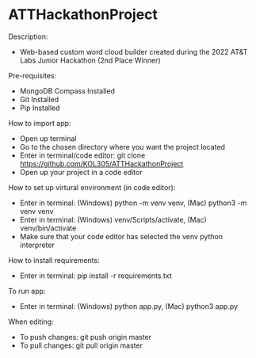 # ATTHackathonProject
Description:
- Web-based custom word cloud builder created during the 2022 AT&T Labs Junior Hackathon (2nd Place Winner)

Pre-requisites:
- MongoDB Compass Installed
- Git Installed
- Pip Installed

How to import app:
- Open up terminal
- Go to the chosen directory where you want the project located
- Enter in terminal/code editor: git clone https://github.com/KOL305/ATTHackathonProject
- Open up your project in a code editor

How to set up virtural environment (in code editor):
- Enter in terminal: (Windows) python -m venv venv, (Mac) python3 -m venv venv
- Enter in terminal: (Windows) venv/Scripts/activate, (Mac) venv/bin/activate
- Make sure that your code editor has selected the venv python interpreter

How to install requirements:
- Enter in terminal: pip install -r requirements.txt

To run app:
- Enter in terminal: (Windows) python app.py, (Mac) python3 app.py

When editing:
- To push changes: git push origin master
- To pull changes: git pull origin master
